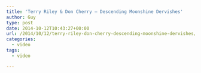 ```yaml
---
title: 'Terry Riley & Don Cherry – Descending Moonshine Dervishes'
author: Guy
type: post
date: 2014-10-12T10:43:27+00:00
url: /2014/10/12/terry-riley-don-cherry-descending-moonshine-dervishes/
categories:
  - video
tags:
  - video

---
```

